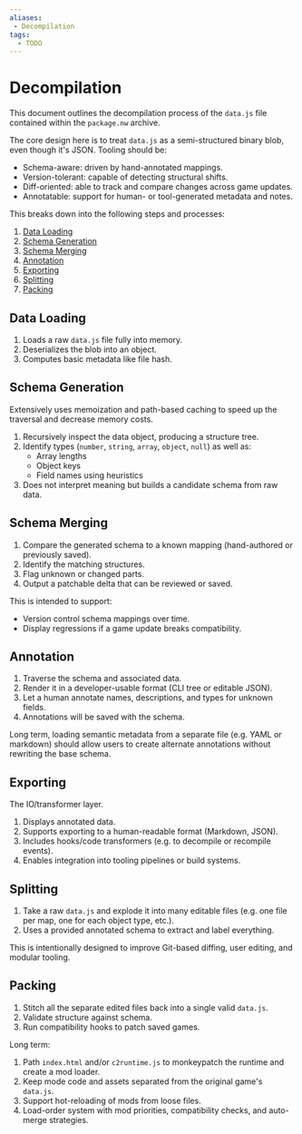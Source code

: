 ```yaml
---
aliases:
 - Decompilation
tags:
  - TODO
---
```

# Decompilation

This document outlines the decompilation process of the `data.js` file contained within the `package.nw` archive.

The core design here is to treat `data.js` as a semi-structured binary blob, even though it's JSON. Tooling should be:

- Schema-aware: driven by hand-annotated mappings.
- Version-tolerant: capable of detecting structural shifts.
- Diff-oriented: able to track and compare changes across game updates.
- Annotatable: support for human- or tool-generated metadata and notes.

This breaks down into the following steps and processes:

1. [Data Loading](#data-loading)
2. [Schema Generation](#schema-generation)
3. [Schema Merging](#schema-merging)
4. [Annotation](#annotation)
5. [Exporting](#exporting)
6. [Splitting](#splitting)
7. [Packing](#packing)

## Data Loading

1. Loads a raw `data.js` file fully into memory.
2. Deserializes the blob into an object.
3. Computes basic metadata like file hash.

## Schema Generation

Extensively uses memoization and path-based caching to speed up the traversal and decrease memory costs.

1. Recursively inspect the data object, producing a structure tree.
2. Identify types (`number`, `string`, `array`, `object`, `null`) as well as:
	- Array lengths
	- Object keys
	- Field names using heuristics
3. Does not interpret meaning but builds a candidate schema from raw data.

## Schema Merging

1. Compare the generated schema to a known mapping (hand-authored or previously saved).
2. Identify the matching structures.
3. Flag unknown or changed parts.
4. Output a patchable delta that can be reviewed or saved.

This is intended to support:

- Version control schema mappings over time.
- Display regressions if a game update breaks compatibility.

## Annotation

1. Traverse the schema and associated data.
2. Render it in a developer-usable format (CLI tree or editable JSON).
3. Let a human annotate names, descriptions, and types for unknown fields.
4. Annotations will be saved with the schema.

Long term, loading semantic metadata from a separate file (e.g. YAML or markdown) should allow users to create alternate annotations without rewriting the base schema.

## Exporting

The IO/transformer layer. 

1. Displays annotated data.
2. Supports exporting to a human-readable format (Markdown, JSON).
3. Includes hooks/code transformers (e.g. to decompile or recompile events).
4. Enables integration into tooling pipelines or build systems.

## Splitting

1. Take a raw `data.js` and explode it into many editable files (e.g. one file per map, one for each object type, etc.).
2. Uses a provided annotated schema to extract and label everything.

This is intentionally designed to improve Git-based diffing, user editing, and modular tooling.

## Packing

1. Stitch all the separate edited files back into a single valid `data.js`.
2. Validate structure against schema.
3. Run compatibility hooks to patch saved games.

Long term:

1. Path `index.html` and/or `c2runtime.js` to monkeypatch the runtime and create a mod loader.
2. Keep mode code and assets separated from the original game's `data.js`.
3. Support hot-reloading of mods from loose files.
4. Load-order system with mod priorities, compatibility checks, and auto-merge strategies.